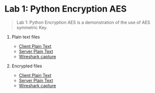 # Lab 1: Python Encryption AES

> Lab 1: Python Encryption AES is a demonstration of the use of AES symmetric Key.

1. Plain text files

    - [Client Plain Text](client_plain_text.py)
    - [Server Plain Text](server_plain_text.py)
    - [Wireshark capture](capture_plain_text.pcap)

2. Encrypted files

    - [Client Plain Text](client_plain_text.py)
    - [Server Plain Text](server_plain_text.py)
    - [Wireshark capture](capture_aes.pcap)